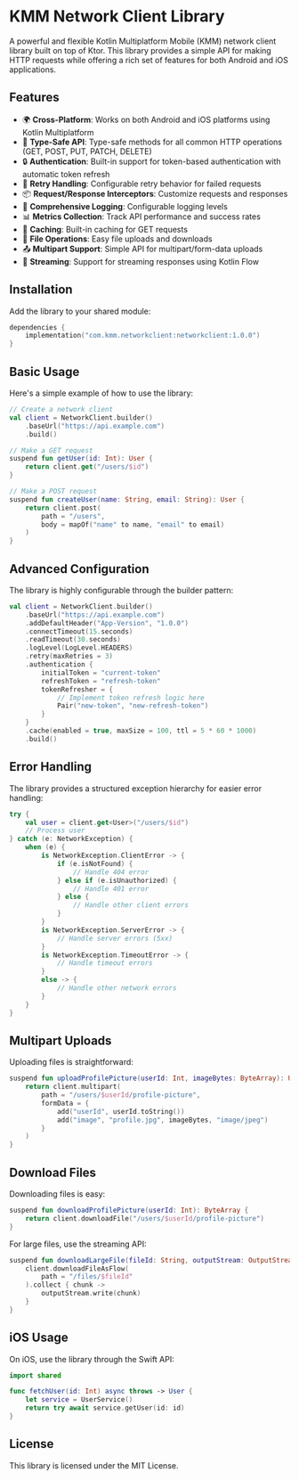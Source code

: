 # KMM Network Client Library

A powerful and flexible Kotlin Multiplatform Mobile (KMM) network client library built on top of Ktor. This library provides a simple API for making HTTP requests while offering a rich set of features for both Android and iOS applications.

## Features

- 🌍 **Cross-Platform**: Works on both Android and iOS platforms using Kotlin Multiplatform
- 🔄 **Type-Safe API**: Type-safe methods for all common HTTP operations (GET, POST, PUT, PATCH, DELETE)
- 🔒 **Authentication**: Built-in support for token-based authentication with automatic token refresh
- 🔄 **Retry Handling**: Configurable retry behavior for failed requests
- 📦 **Request/Response Interceptors**: Customize requests and responses
- 📝 **Comprehensive Logging**: Configurable logging levels
- 📊 **Metrics Collection**: Track API performance and success rates
- 💾 **Caching**: Built-in caching for GET requests
- 📁 **File Operations**: Easy file uploads and downloads
- 📤 **Multipart Support**: Simple API for multipart/form-data uploads
- 📡 **Streaming**: Support for streaming responses using Kotlin Flow

## Installation

Add the library to your shared module:

```kotlin
dependencies {
    implementation("com.kmm.networkclient:networkclient:1.0.0")
}
```

## Basic Usage

Here's a simple example of how to use the library:

```kotlin
// Create a network client
val client = NetworkClient.builder()
    .baseUrl("https://api.example.com")
    .build()

// Make a GET request
suspend fun getUser(id: Int): User {
    return client.get("/users/$id")
}

// Make a POST request
suspend fun createUser(name: String, email: String): User {
    return client.post(
        path = "/users",
        body = mapOf("name" to name, "email" to email)
    )
}
```

## Advanced Configuration

The library is highly configurable through the builder pattern:

```kotlin
val client = NetworkClient.builder()
    .baseUrl("https://api.example.com")
    .addDefaultHeader("App-Version", "1.0.0")
    .connectTimeout(15.seconds)
    .readTimeout(30.seconds)
    .logLevel(LogLevel.HEADERS)
    .retry(maxRetries = 3)
    .authentication {
        initialToken = "current-token"
        refreshToken = "refresh-token"
        tokenRefresher = {
            // Implement token refresh logic here
            Pair("new-token", "new-refresh-token")
        }
    }
    .cache(enabled = true, maxSize = 100, ttl = 5 * 60 * 1000)
    .build()
```

## Error Handling

The library provides a structured exception hierarchy for easier error handling:

```kotlin
try {
    val user = client.get<User>("/users/$id")
    // Process user
} catch (e: NetworkException) {
    when (e) {
        is NetworkException.ClientError -> {
            if (e.isNotFound) {
                // Handle 404 error
            } else if (e.isUnauthorized) {
                // Handle 401 error
            } else {
                // Handle other client errors
            }
        }
        is NetworkException.ServerError -> {
            // Handle server errors (5xx)
        }
        is NetworkException.TimeoutError -> {
            // Handle timeout errors
        }
        else -> {
            // Handle other network errors
        }
    }
}
```

## Multipart Uploads

Uploading files is straightforward:

```kotlin
suspend fun uploadProfilePicture(userId: Int, imageBytes: ByteArray): User {
    return client.multipart(
        path = "/users/$userId/profile-picture",
        formData = {
            add("userId", userId.toString())
            add("image", "profile.jpg", imageBytes, "image/jpeg")
        }
    )
}
```

## Download Files

Downloading files is easy:

```kotlin
suspend fun downloadProfilePicture(userId: Int): ByteArray {
    return client.downloadFile("/users/$userId/profile-picture")
}
```

For large files, use the streaming API:

```kotlin
suspend fun downloadLargeFile(fileId: String, outputStream: OutputStream) {
    client.downloadFileAsFlow(
        path = "/files/$fileId"
    ).collect { chunk ->
        outputStream.write(chunk)
    }
}
```

## iOS Usage

On iOS, use the library through the Swift API:

```swift
import shared

func fetchUser(id: Int) async throws -> User {
    let service = UserService()
    return try await service.getUser(id: id)
}
```

## License

This library is licensed under the MIT License. 